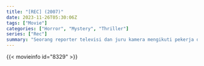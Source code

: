 ```yaml
---
title: "[REC] (2007)"
date: 2023-11-26T05:30:06Z
tags: ["Movie"]
categories: ["Horror", "Mystery", "Thriller"]
series: ["Rec"]
summary: "Seorang reporter televisi dan juru kamera mengikuti pekerja darurat ke dalam gedung apartemen yang gelap dan dengan cepat terkunci di dalam dengan sesuatu yang menakutkan."
---
```


<mux-player stream-type="on-demand"
src="https://kp3d-my.sharepoint.com/personal/ryoo_kp3d_onmicrosoft_com/_layouts/15/download.aspx?share=EfgH8GF1nU9CuuJNb-M5y5YBgGI_GJutqZDoysZN09Ktgw" prefer-playback="mse" controls>

</mux-player>


{{< movieinfo id="8329" >}}

<script src="https://cdn.jsdelivr.net/npm/@mux/mux-player"></script>

 <script type="application/ld+json ">
{
"@context": "https://schema.org/",
"@type": "VideoObject",
"name": "[REC] (2007)",
"contentUrl": "https://stream.mux.com/Ho6PyxPDzXeGxCs9OX7dhIoAXJbBho00z2Y2PCUVZ4Rk.m3u8",
"thumbnailUrl": "https://www.themoviedb.org/t/p/original/rZuez6kinAM74wQzYer6bfDuEJ0.jpg?width=314&fit_mode=preserve&time=25",
"uploadDate": "2023-11-26T05:30:06Z",
}

</script>